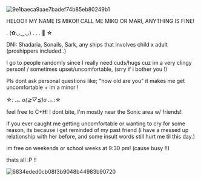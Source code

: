 ![9e1baeca9aae7badef74b85eb80249b1](https://github.com/user-attachments/assets/b73312f2-e584-4fa1-9a9e-a0c91ab40d2c)

HELOO!! MY NAME IS MIKO!! CALL ME MIKO OR MARI, ANYTHING IS FINE!

. (✿◡‿◡) 
.          .                     .          🍰                  ☆
    
DNI: Shadaria, Sonails, Sark, any ships that involves child x adult (proshippers included..)   
      
I go to people randomly since I really need cuds/hugs cuz im a very clingy person! / sometimes upset/uncomfortable, (srry if i bother you !)    

Pls dont ask personal questions like; "how old are you" it makes me get uncomfortable + im a minor !
    
☆*: .｡. o(≧▽≦)o .｡.:*☆ 

feel free to C+H! I dont bite, I'm mostly near the Sonic area w/ friends!  
  
 if you ever caught me getting uncomfortable or wanting to cry for some reason, its because i get reminded of my past friend (i have a messed up relationship with her before, and some insult words still hurt me til this day.) 
  
 im free on weekends or school weeks at 9:30 pm! (cause busy !!)   
  
 thats all :P !!      

  ![6834eded0cb08f3b9048b44983b90720](https://github.com/user-attachments/assets/9793abc7-2211-4d1a-a514-7ad7dc583b1a)
